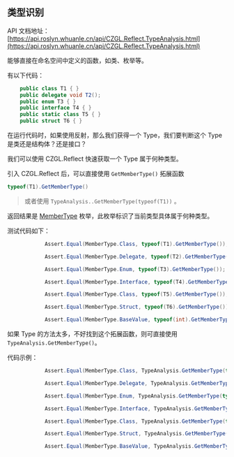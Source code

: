 ## 类型识别

API 文档地址：[https://api.roslyn.whuanle.cn/api/CZGL.Reflect.TypeAnalysis.html](https://api.roslyn.whuanle.cn/api/CZGL.Reflect.TypeAnalysis.html)



能够直接在命名空间中定义的函数，如类、枚举等。

有以下代码：

```csharp
    public class T1 { }
    public delegate void T2();
    public enum T3 { }
    public interface T4 { }
    public static class T5 { }
    public struct T6 { }
```



在运行代码时，如果使用反射，那么我们获得一个 Type，我们要判断这个 Type 是类还是结构体？还是接口？

我们可以使用 CZGL.Reflect 快速获取一个 Type 属于何种类型。

引入 CZGL.Reflect 后，可以直接使用 `GetMemberType()` 拓展函数

```csharp
typeof(T1).GetMemberType()
```

> 或者使用 `TypeAnalysis..GetMemberType(typeof(T1))` 。



返回结果是 [MemberType](https://api.roslyn.whuanle.cn/api/CZGL.CodeAnalysis.Shared.MemberType.html) 枚举，此枚举标识了当前类型具体属于何种类型。

测试代码如下：

```csharp
            Assert.Equal(MemberType.Class, typeof(T1).GetMemberType());

            Assert.Equal(MemberType.Delegate, typeof(T2).GetMemberType());

            Assert.Equal(MemberType.Enum, typeof(T3).GetMemberType());

            Assert.Equal(MemberType.Interface, typeof(T4).GetMemberType());

            Assert.Equal(MemberType.Class, typeof(T5).GetMemberType());

            Assert.Equal(MemberType.Struct, typeof(T6).GetMemberType());

            Assert.Equal(MemberType.BaseValue, typeof(int).GetMemberType());
```



如果 Type 的方法太多，不好找到这个拓展函数，则可直接使用 `TypeAnalysis.GetMemberType()`。

代码示例：

```csharp
            Assert.Equal(MemberType.Class, TypeAnalysis.GetMemberType(typeof(T1)));

            Assert.Equal(MemberType.Delegate, TypeAnalysis.GetMemberType(typeof(T2)));

            Assert.Equal(MemberType.Enum, TypeAnalysis.GetMemberType(typeof(T3)));

            Assert.Equal(MemberType.Interface, TypeAnalysis.GetMemberType(typeof(T4)));

            Assert.Equal(MemberType.Class, TypeAnalysis.GetMemberType(typeof(T5)));

            Assert.Equal(MemberType.Struct, TypeAnalysis.GetMemberType(typeof(T6)));

            Assert.Equal(MemberType.BaseValue, TypeAnalysis.GetMemberType(typeof(int)));
```

